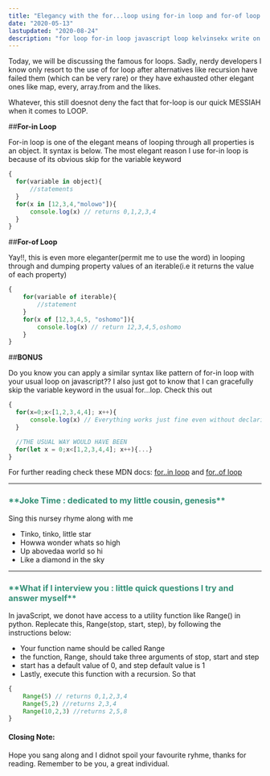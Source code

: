 ```yaml
---
title: "Elegancy with the for...loop using for-in loop and for-of loop as a case study"
date: "2020-05-13"
lastupdated: "2020-08-24"
description: "for loop for-in loop javascript loop kelvinsekx write on loop"
---
```


Today, we will be discussing the famous for loops. Sadly, nerdy developers I know only resort to the use of for loop after alternatives like recursion have failed them (which can be very rare) or they have exhausted other elegant ones like map, every, array.from and the likes.

Whatever, this still doesnot deny the fact that for-loop is our quick MESSIAH when it comes to LOOP.

##**For-in Loop**

For-in loop is one of the elegant means of looping through all properties is an object. It syntax is below. The most elegant reason I use for-in loop is because of its obvious skip for the variable keyword
```javascript
{
  for(variable in object){
      //statements
  }
  for(x in [12,3,4,"molowo"]){
      console.log(x) // returns 0,1,2,3,4
  }
}
```

##**For-of Loop**

 Yay!!, this is even more eleganter(permit me to use the word) in looping through and dumping property values of an iterable(i.e it returns the value of each property) 

```javascript
{
    for(variable of iterable){
        //statement
    }
    for(x of [12,3,4,5, "oshomo"]){
        console.log(x) // return 12,3,4,5,oshomo
    }
}
```

##**BONUS**

Do you know you can apply a similar syntax like pattern of for-in loop with your usual loop on javascript??
I also just got to know that I can gracefully skip the variable keyword in the usual for...lop. Check this out
```javascript
{
  for(x=0;x<[1,2,3,4,4]; x++){
      console.log(x) // Everything works just fine even without declaring the x as a variable.
  }

  //THE USUAL WAY WOULD HAVE BEEN
  for(let x = 0;x<[1,2,3,4,4]; x++){...}
}
```

For further reading check these MDN docs: <a href= "https://developer.mozilla.org/en-US/docs/Web/JavaScript/Reference/Statements/for...in">for..in loop</a> and <a href= https://developer.mozilla.org/en-US/docs/Web/JavaScript/Reference/Statements/for...of>for..of loop</a> 
****
 <h3 style="color:#349077">
**Joke Time : dedicated to my little cousin, genesis**
</h3>

Sing this nursey rhyme along with me
- Tinko, tinko, little star
- Howwa wonder whats so high
- Up abovedaa world so hi
- Like a diamond in the sky

***
 <h3 style="color:#349077">
**What if I interview you : little quick questions I try and answer myself**
</h3>

In javaScript, we donot have access to a utility function like Range() in python. Replecate this, Range(stop, start, step), by following the instructions below:
- Your function name should be called Range
- the function, Range, should take three arguments of stop, start and step
- start has a default value of 0, and step default value is 1
- Lastly, execute this function with a recursion. 
So that

```javascript
{
    Range(5) // returns 0,1,2,3,4
    Range(5,2) //returns 2,3,4
    Range(10,2,3) //returns 2,5,8
}
```


#### Closing Note:
 Hope you sang along and I didnot spoil your favourite ryhme, thanks for reading. Remember to be you, a great individual.


